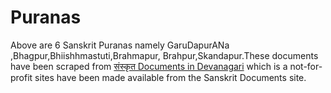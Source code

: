 # Puranas
Above are 6 Sanskrit Puranas namely GaruDapurANa ,Bhagpur,Bhiishhmastuti,Brahmapur,
Brahpur,Skandapur.These documents have been scraped from [संस्कृत Documents in Devanagari](http://sanskritdocuments.org/doc_purana/)
which is a not-for-profit sites have been made available from the Sanskrit Documents site.
